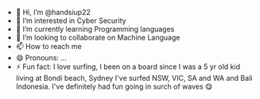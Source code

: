 - 👋 Hi, I’m @handsiup22
- 👀 I’m interested in Cyber Security 
- 🌱 I’m currently learning Programming languages 
- 💞️ I’m looking to collaborate on Machine Language 
- 📫 How to reach me
- 😄 Pronouns: ...
- ⚡ Fun fact: I love surfing, I been on a board since I was a 5 yr old kid living at Bondi beach, Sydney I've surfed NSW, VIC, SA and WA and Bali Indonesia. I've definitely had fun going in surch of waves 😋

<!---
handsiup22/handsiup22 is a just a username, I'll tell you about it privately if you enter my chat.✨ special ✨ repository because its `README.md` (this file) appears on your GitHub profile.
You can click the Preview link to take a look at your changes.
--->

